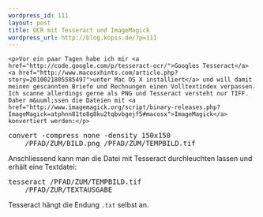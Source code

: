 ```yaml
--- 
wordpress_id: 111
layout: post
title: OCR mit Tesseract und ImageMagick
wordpress_url: http://blog.kopis.de/?p=111
---
```


    <p>Vor ein paar Tagen habe ich mir <a href="http://code.google.com/p/tesseract-ocr/">Googles Tesseract</a> <a href="http://www.macosxhints.com/article.php?story=2010021805585497">unter Mac OS X installiert</a> und will damit meinen gescannten Briefe und Rechnungen einen Volltextindex verpassen. Ich scanne allerdings gerne als PNG und Tesseract versteht nur TIFF. Daher m&uuml;ssen die Dateien mit <a href="http://www.imagemagick.org/script/binary-releases.php?ImageMagick=atphnn81to8g8ku2tqbvbgejf5#macosx">ImageMagick</a> konvertiert werden:</p>
<div class="CodeRay">
  <div class="code"><pre>convert -compress none -density 150x150 
    /PFAD/ZUM/BILD.png /PFAD/ZUM/TEMPBILD.tif</pre></div>
</div>

<p>Anschliessend kann man die Datei mit Tesseract durchleuchten lassen und erh&auml;lt eine Textdatei:</p>
<div class="CodeRay">
  <div class="code"><pre>tesseract /PFAD/ZUM/TEMPBILD.tif 
    /PFAD/ZUR/TEXTAUSGABE</pre></div>
</div>

<p>Tesseract h&auml;ngt die Endung <code>.txt</code> selbst an.</p>
  
